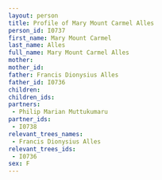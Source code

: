 ```yaml
---
layout: person
title: Profile of Mary Mount Carmel Alles
person_id: I0737
first_name: Mary Mount Carmel
last_name: Alles
full_name: Mary Mount Carmel Alles
mother: 
mother_id: 
father: Francis Dionysius Alles
father_id: I0736
children:
children_ids:
partners:
 - Philip Marian Muttukumaru
partner_ids:
 - I0738
relevant_trees_names:
 - Francis Dionysius Alles
relevant_trees_ids:
 - I0736
sex: F
---
```


